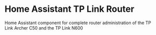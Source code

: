 # Home Assistant TP Link Router
 Home Assistant component for complete router administration of the TP Link Archer C50 and the TP Link N600

